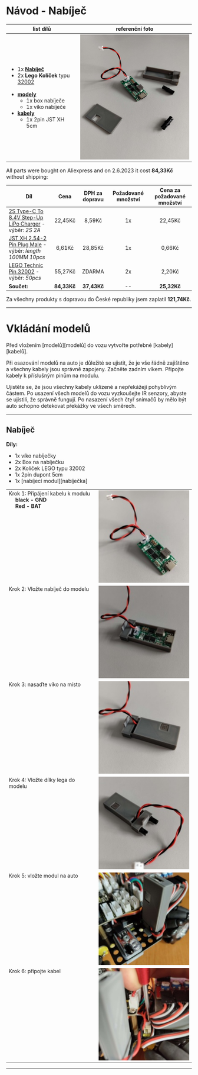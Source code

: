 [charger]: https://www.aliexpress.com/item/1005004872791816.html "Multi-Cell 2S 3S 4S Type-C To 8.4V 12.6V 16.8V Step-Up Boost LiPo Polymer Li-Ion Charger 7.4V 11.1V 14.8V 18650 Lithium Battery"
[wire]: https://www.aliexpress.com/item/1005003250004004.html "10PCS JST XH 2.54-2 Pin Battery Connector Plug Male with 100MM 200MM Wire"
[lego_pieces]: https://www.aliexpress.com/item/1005004975645306.html "Bolt Pin with Friction Peg Cross Axle Building Block Bricks Connector Technical 32002 MOC Parts Assemble Particles Toy"
[cables]: crimping_cables.md
[models]: models_download.md

# Návod - Nabíječ

<table>
  <thead>
    <tr>
      <th>list dílů</th>
      <th>referenční foto</th>
    </tr>
  </thead>
  <tbody>
    <tr>
      <td>
        <ul>
         <li>1x <strong><a href="https://www.aliexpress.com/item/32910726663.html">Nabíječ</a></strong></li>
         <li>2x <strong>Lego Kolíček</strong> typu <a href="https://www.aliexpress.com/item/1005004975645306.html">32002</a></li><br>
         <li><strong><a href="models_download.md">modely</a></strong>
            <ul>
                <li>1x box nabíječe</li>
                <li>1x víko nabíječe</li>
            </ul>
         </li>
         <li><strong><a href="crimping_cables.md">kabely</a></strong>
            <ul>
                <li>1x 2pin JST XH 5cm</li>
            </ul>
         </li>
        </ul>
      </td>
      <td><img src="/assets/img/Charger_reference.jpg" alt="Reference Photo" width="400"></td>
    </tr>
  </tbody>
</table>

All parts were bought on Aliexpress and on 2.6.2023 it cost **84,33Kč** without shipping:

| Díl                                                                |    Cena     | DPH za dopravu | Požadované množství | Cena za požadované množství |
| ------------------------------------------------------------------ | :---------: | :------------: | :-----------------: | :-------------------------: |
| [2S Type-C To 8.4V Step-Up LiPo Charger][charger] - výběr: _2S 2A_ |   22,45Kč   |     8,59Kč     |         1x          |           22,45Kč           |
| [JST XH 2.54-2 Pin Plug Male][wire] - výběr: _length 100MM 10pcs_  |   6,61Kč    |    28,85Kč     |         1x          |           0,66Kč            |
| [LEGO Technic Pin 32002][lego_pieces] - výběr: _50pcs_             |   55,27Kč   |     ZDARMA     |         2x          |           2,20Kč            |
| **Součet:**                                                        | **84,33Kč** |  **37,43Kč**   |         --          |         **25,32Kč**         |

Za všechny produkty s dopravou do České republiky jsem zaplatil **121,74Kč**.

---

# Vkládání modelů

Před vložením [modelů][modelů] do vozu vytvořte potřebné [kabely][kabelů].

Při osazování modelů na auto je důležité se ujistit, že je vše řádně zajištěno a všechny kabely jsou správně zapojeny. Začněte zadním víkem. Připojte kabely k příslušným pinům na modulu.

Ujistěte se, že jsou všechny kabely uklizené a nepřekážejí pohyblivým částem. Po usazení všech modelů do vozu vyzkoušejte IR senzory, abyste se ujistili, že správně fungují. Po nasazení všech čtyř snímačů by mělo být auto schopno detekovat překážky ve všech směrech.

---

## Nabíječ

**Díly:**

- 1x víko nabíječky
- 2x Box na nabíječku
- 2x Kolíček LEGO typu 32002
- 1x 2pin dupont 5cm
- 1x [nabíjecí modul][nabíječka]
<table>
   <tr>
    <td valign="top">Krok 1: Připájení kabelu k modulu <br><b>
    &emsp; black - GND <br> &emsp; Red - BAT</b></td>
    <td valign="top"><img src="/assets/img/tutorial/charger/step_1.jpg" alt="step1"  height="250"></td>
  </tr>
  <tr>
    <td valign="top">Krok 2: Vložte nabíječ do modelu</td>
    <td valign="top"><img src="/assets/img/tutorial/charger/step_2.jpg" alt="step2"  height="250"></td>
  </tr>
    <tr>
    <td valign="top">Krok 3: nasaďte víko na místo</td>
    <td valign="top"><img src="/assets/img/tutorial/charger/step_3.jpg" alt="step3"  height="250"></td>
  </tr>
  <tr>
    <td valign="top">Krok 4: Vložte dílky lega do modelu</td>
    <td valign="top"><img src="/assets/img/tutorial/charger/step_4.jpg" alt="step4"  height="250"></td>
  </tr>
  <tr>
    <td valign="top">Krok 5: vložte modul na auto</td>
    <td valign="top"><img src="/assets/img/tutorial/charger/step_5.jpg" alt="step5"  height="250"></td>
  </tr>
    <tr>
    <td valign="top">Krok 6: připojte kabel</td>
    <td valign="top"><img src="/assets/img/tutorial/charger/step_6.jpg" alt="step6"  height="250"></td>
  </tr>
</table>

---
